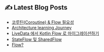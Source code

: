 <!--
<p align="center">
  <a href="https://github.com/freeskyES"><img alt="GitHub Status" src=https://github-readme-stats.vercel.app/api?username=freeskyES&hide=contribs&show_icons=true&include_all_commits=true&count_private=true"></a>
</p> 
-->

<!-- blog start -->
## ✍️ Latest Blog Posts

- [코루틴(Coroutine) & Flow 필요성](https://velog.io/@freesky/Coroutine-Flow-%ED%95%84%EC%9A%94%EC%84%B1)
- [Architecture learning Journey](https://velog.io/@freesky/Now-in-AndroidArchitecture-learning-Journey)
- [LiveData 에서 Kotlin Flow 로 마이그레이션하기](https://velog.io/@freesky/LiveData-%EC%97%90%EC%84%9C-Kotlin-Flow-%EB%A1%9C-%EB%A7%88%EC%9D%B4%EA%B7%B8%EB%A0%88%EC%9D%B4%EC%85%98%ED%95%98%EA%B8%B0)
- [StateFlow 및 SharedFlow](https://velog.io/@freesky/StateFlow-and-SharedFlow)
- [Flow?](https://velog.io/@freesky/Flow)
<!-- blog end -->
